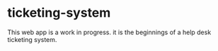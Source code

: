 ﻿# ticketing-system

This web app is a work in progress. it is the beginnings of a help desk ticketing system.
